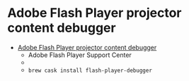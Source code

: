 # Adobe Flash Player projector content debugger
- [Adobe Flash Player projector content debugger](https://www.adobe.com/support/flashplayer/debug_downloads.html)
  -  Adobe Flash Player Support Center
  - 
  - `brew cask install flash-player-debugger`
